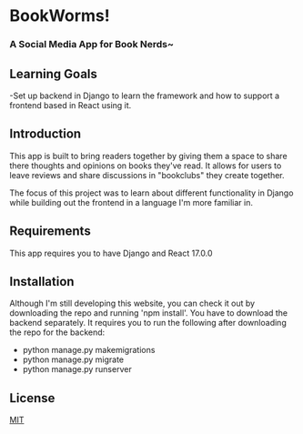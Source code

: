 # BookWorms! 
### A Social Media App for Book Nerds~



## Learning Goals

-Set up backend in Django to learn the framework and how to support a frontend based in React using it. 


## Introduction

This app is built to bring readers together by giving them a space to share there thoughts and opinions on books they've read. It allows for users to leave reviews and share discussions in "bookclubs" they create together. 

The focus of this project was to learn about different functionality in Django while building out the frontend in a language I'm more familiar in. 




## Requirements

This app requires you to have Django and React 17.0.0

## Installation

Although I'm still developing this website, you can check it out by downloading the repo and running 'npm install'. 
You have to download the backend separately. It requires you to run the following after downloading the repo for the backend:
- python manage.py makemigrations 
- python manage.py migrate 
- python manage.py runserver 

## License
[MIT](https://choosealicense.com/licenses/mit/)
